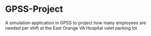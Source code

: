 # GPSS-Project
A simulation application in GPSS to project how many employees are needed per shift at the East Orange VA Hospital valet parking lot
